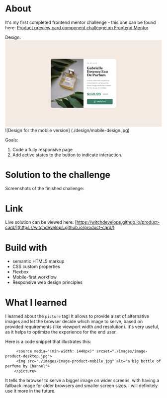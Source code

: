 # About

It's my first completed frontend mentor challenge - this one can be found here: [Product preview card component challenge on Frontend Mentor](https://www.frontendmentor.io/challenges/product-preview-card-component-GO7UmttRfa).

Design: 
![Design for the desktop version](./design/desktop-design.jpg)
![Design for the mobile version] (./design/mobile-design.jpg)

Goals:
1. Code a fully responsive page
2. Add active states to the button to indicate interaction.

# Solution to the challenge

Screenshots of the finished challenge:

# Link
Live solution can be viewed here: [https://witchdevelops.github.io/product-card/](https://witchdevelops.github.io/product-card/)

# Build with
* semantic HTML5 markup
* CSS custom properties
* Flexbox
* Mobile-first workflow
* Responsive web design principles

# What I learned
I learned about the <code>picture</code> tag! It allows to provide a set of alternative images and let the browser decide which image to serve, based on provided requirements (like viewport width and resolution). It's very useful, as it helps to optimize the experience for the end user.

Here is a code snippet that illustrates this:

```<picture>
     <source media="(min-width: 1440px)" srcset="./images/image-product-desktop.jpg">
     <img src="./images/image-product-mobile.jpg" alt="a big bottle of perfume by Channel">
    </picture>
```
It tells the browser to serve a bigger image on wider screens, with having a fallback image for older browsers and smaller screen sizes.
I will definitely use it more in the future.
